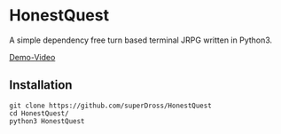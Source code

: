 # HonestQuest
A simple dependency free turn based terminal JRPG written in Python3.
 
[Demo-Video](https://asciinema.org/a/IviGDVoMNguieGwexh57WVpVd)

## Installation
```
git clone https://github.com/superDross/HonestQuest
cd HonestQuest/
python3 HonestQuest
```
